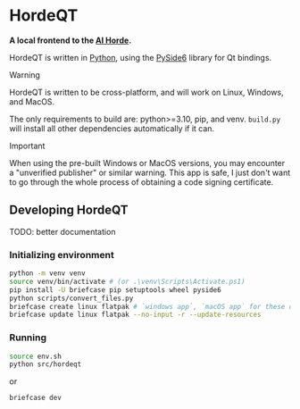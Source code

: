 # HordeQT

**A local frontend to the [AI Horde](https://aihorde.net).**

HordeQT is written in [Python](https://python.org), using the [PySide6](https://pypi.org/project/PySide6/) library for Qt bindings.

> [!WARNING]
> HordeQT is written to be cross-platform, and will work on Linux, Windows, and MacOS.

The only requirements to build are: python>=3.10, pip, and venv. `build.py` will install all other dependencies automatically if it can.

> [!IMPORTANT]
> When using the pre-built Windows or MacOS versions, you may encounter a "unverified publisher" or similar warning. This app is safe, I just don't want to go through the whole process of obtaining a code signing certificate.

## Developing HordeQT

TODO: better documentation

### Initializing environment

```sh
python -m venv venv
source venv/bin/activate # (or .\venv\Scripts\Activate.ps1)
pip install -U briefcase pip setuptools wheel pyside6
python scripts/convert_files.py
briefcase create linux flatpak # `windows app`, `macOS app` for these on other platforms.
briefcase update linux flatpak --no-input -r --update-resources
```

### Running

```sh
source env.sh
python src/hordeqt
```

or

```sh
briefcase dev
```
